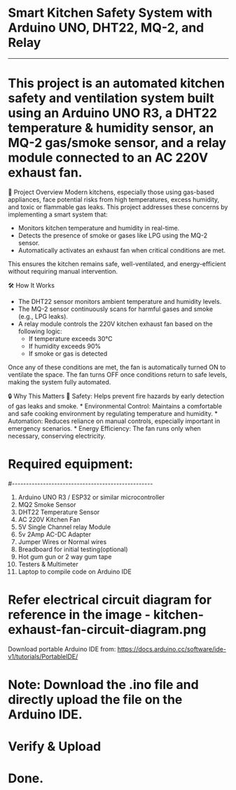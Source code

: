 # Smart Kitchen Safety System with Arduino UNO, DHT22, MQ-2, and Relay
----------------------------------------------------------------------------
# This project is an automated kitchen safety and ventilation system built using an Arduino UNO R3, a DHT22 temperature & humidity sensor, an MQ-2 gas/smoke sensor, and a relay module connected to an AC 220V exhaust fan.

🚀 Project Overview
Modern kitchens, especially those using gas-based appliances, face potential risks from high temperatures, excess humidity, and toxic or flammable gas leaks. This project addresses these concerns by implementing a smart system that:

  * Monitors kitchen temperature and humidity in real-time.
  * Detects the presence of smoke or gases like LPG using the MQ-2 sensor.
  * Automatically activates an exhaust fan when critical conditions are met.

This ensures the kitchen remains safe, well-ventilated, and energy-efficient without requiring manual intervention.

🛠️ How It Works
  * The DHT22 sensor monitors ambient temperature and humidity levels.
  * The MQ-2 sensor continuously scans for harmful gases and smoke (e.g., LPG leaks).
  * A relay module controls the 220V kitchen exhaust fan based on the following logic:
      * If temperature exceeds 30°C
      * If humidity exceeds 90%
      * If smoke or gas is detected

Once any of these conditions are met, the fan is automatically turned ON to ventilate the space.
The fan turns OFF once conditions return to safe levels, making the system fully automated.

🔒 Why This Matters
🔐 Safety: Helps prevent fire hazards by early detection of gas leaks and smoke.
    * Environmental Control: Maintains a comfortable and safe cooking environment by regulating temperature and humidity.
    * Automation: Reduces reliance on manual controls, especially important in emergency scenarios.
    * Energy Efficiency: The fan runs only when necessary, conserving electricity.

# Required equipment:
#--------------------------------------------------
1. Arduino UNO R3 / ESP32 or similar microcontroller
2. MQ2 Smoke Sensor
3. DHT22 Temperature Sensor
4. AC 220V Kitchen Fan
5. 5V Single Channel relay Module
6. 5v 2Amp AC-DC Adapter
7. Jumper Wires or Normal wires
8. Breadboard for initial testing(optional)
9. Hot gum gun or 2 way gum tape
10. Testers & Multimeter
11. Laptop to compile code on Arduino IDE

# Refer electrical circuit diagram for reference in the image - kitchen-exhaust-fan-circuit-diagram.png

Download portable Arduino IDE from: https://docs.arduino.cc/software/ide-v1/tutorials/PortableIDE/

# Note: Download the .ino file and directly upload the file on the Arduino IDE.
# Verify & Upload

# Done.
